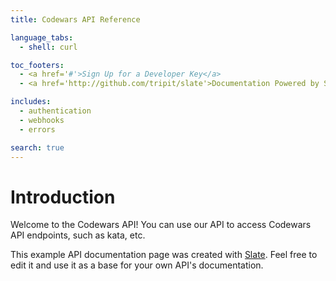 ```yaml
---
title: Codewars API Reference

language_tabs:
  - shell: curl

toc_footers:
  - <a href='#'>Sign Up for a Developer Key</a>
  - <a href='http://github.com/tripit/slate'>Documentation Powered by Slate</a>

includes:
  - authentication
  - webhooks
  - errors

search: true
---
```


# Introduction

Welcome to the Codewars API! You can use our API to access Codewars API endpoints, such as kata, etc.

This example API documentation page was created with [Slate](http://github.com/tripit/slate). Feel free to edit it and use it as a base for your own API's documentation.
